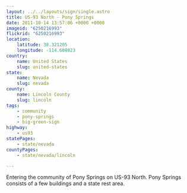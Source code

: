 ```yaml
---
layout: ../../layouts/sign/single.astro
title: US-93 North - Pony Springs
date: 2011-10-14 13:57:06 +0000 +0000
imageid: "6250216993"
flickrid: "6250216993"
location:
    latitude: 38.321205
    longitude: -114.608023
country:
    name: United States
    slug: united-states
state:
    name: Nevada
    slug: nevada
county:
    name: Lincoln County
    slug: lincoln
tags:
    - community
    - pony-springs
    - big-green-sign
highway:
    - us93
statePages:
    - state/nevada
countyPages:
    - state/nevada/lincoln

---
```

Entering the community of Pony Springs on US-93 North.  Pony Springs consists of a few buildings and a state rest area.